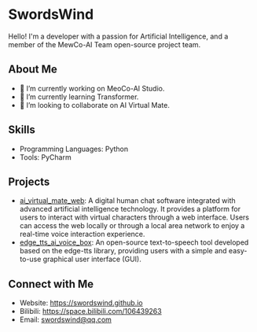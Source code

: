# SwordsWind
Hello! I'm a developer with a passion for Artificial Intelligence, and a member of the MewCo-AI Team open-source project team.

## About Me
- 🔭 I’m currently working on MeoCo-AI Studio.
- 🌱 I’m currently learning Transformer.
- 👯 I’m looking to collaborate on AI Virtual Mate.

## Skills
- Programming Languages: Python
- Tools: PyCharm

## Projects
- [ai_virtual_mate_web](#): A digital human chat software integrated with advanced artificial intelligence technology. It provides a platform for users to interact with virtual characters through a web interface. Users can access the web locally or through a local area network to enjoy a real-time voice interaction experience.
- [edge_tts_ai_voice_box](#): An open-source text-to-speech tool developed based on the edge-tts library, providing users with a simple and easy-to-use graphical user interface (GUI).

## Connect with Me
- Website: https://swordswind.github.io
- Bilibili: https://space.bilibili.com/106439263
- Email: swordswind@qq.com
